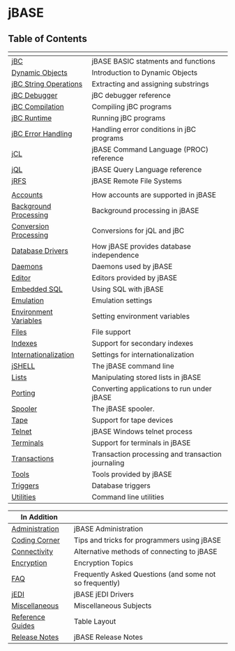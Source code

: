 # jBASE

<PageHeader />

## Table of Contents

| <!----> | <!----> |
| --- | --- |
| [jBC](./jbc/README.md) | jBASE BASIC statments and functions |
| [Dynamic Objects](./dynamic-objects/README.md) | Introduction to Dynamic Objects |
| [jBC String Operations](./jbc-string-operations/README.md) | Extracting and assigning substrings |
| [jBC Debugger](./debugger/README.md) | jBC debugger reference |
| [jBC Compilation](./compilation/README.md) | Compiling jBC programs |
| [jBC Runtime](./jbc-runtime/README.md) | Running jBC programs |
| [jBC Error Handling](./jbc-error-handling/README.md) | Handling error conditions in jBC programs |
| [jCL](./jcl/README.md) | jBASE Command Language (PROC) reference |
| [jQL](./jql/README.md)| jBASE Query Language reference |
| [jRFS](./jrfs/README.md) | jBASE Remote File Systems |
| <!----> | <!----> |
| [Accounts](./accounts/README.md) | How accounts are supported in jBASE |
| [Background Processing](./background-processing/README.md) | Background processing in jBASE |
| [Conversion Processing](./conversion-processing/README.md) | Conversions for jQL and jBC |
| [Database Drivers](./database-drivers/README.md) | How jBASE provides database independence |
| [Daemons](./daemons/README.md) | Daemons used by jBASE |
| [Editor](./editor/README.md) | Editors provided by jBASE |
| [Embedded SQL](./jbc/embedded-sql-for-jbase-basic/README.md) | Using SQL with jBASE |
| [Emulation](./emulation/README.md) | Emulation settings |
| [Environment Variables](./environment-variables/README.md) | Setting environment variables |
| [Files](./files/README.md) | File support |
| [Indexes](./indexes/README.md) | Support for secondary indexes |
| [Internationalization](./internationalization/README.md) | Settings for internationalization |
| [jSHELL](./jshell/README.md) | The jBASE command line |
| [Lists](./lists/README.md) | Manipulating stored lists in jBASE |
| [Porting](./porting/README.md) | Converting applications to run under jBASE |
| [Spooler](./spooler/README.md) |  The jBASE spooler. |
| [Tape](./tape/README.md) | Support for tape devices |
| [Telnet](./telnet/README.md) |  jBASE Windows telnet process |
| [Terminals](./terminal/README.md) | Support for terminals in jBASE |
| [Transactions](./transactions/README.md) | Transaction processing and transaction journaling |  
| [Tools](./tools/README.md) | Tools provided by jBASE |
| [Triggers](./triggers/README.md) | Database triggers |
| [Utilities](./utilities/README.md) | Command line utilities |

| In Addition | <!----> |
| --- | --- |
| [Administration](./administration/README.md) | jBASE Administration |
| [Coding Corner](./coding-corner/README.md) | Tips and tricks for programmers using jBASE |
| [Connectivity](./connectivity/README.md) | Alternative methods of connecting to jBASE |
| [Encryption](./encryption/README.md) | Encryption Topics |
| [FAQ](./faq/README.md) | Frequently Asked Questions (and some not so frequently) |
| [jEDI](./jedi/README.md) | jBASE jEDI Drivers |
| [Miscellaneous](./miscellaneous/README.md) | Miscellaneous Subjects |
| [Reference Guides](./reference-guides/README.md) | Table Layout |
| [Release Notes](./release-notes/README.md) | jBASE Release Notes |
